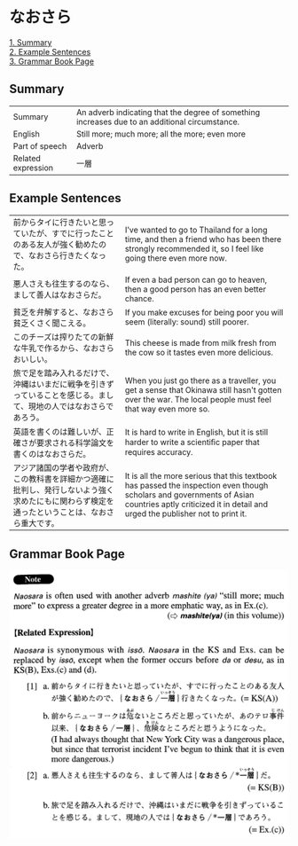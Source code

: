 # なおさら

[1. Summary](#summary)<br>
[2. Example Sentences](#example-sentences)<br>
[3. Grammar Book Page](#grammar-book-page)<br>


## Summary

<table><tr>   <td>Summary</td>   <td>An adverb indicating that the degree of something increases due to an additional circumstance.</td></tr><tr>   <td>English</td>   <td>Still more; much more; all the more; even more</td></tr><tr>   <td>Part of speech</td>   <td>Adverb</td></tr><tr>   <td>Related expression</td>   <td>一層</td></tr></table>

## Example Sentences

<table><tr>   <td>前からタイに行きたいと思っていたが、すでに行ったことのある友人が強く勧めたので、なおさら行きたくなった。</td>   <td>I've wanted to go to Thailand for a long time, and then a friend who has been there strongly recommended it, so I feel like going there even more now.</td></tr><tr>   <td>悪人さえも往生するのなら、まして善人はなおさらだ。</td>   <td>If even a bad person can go to heaven, then a good person has an even better chance.</td></tr><tr>   <td>貧乏を弁解すると、なおさら貧乏くさく聞こえる。</td>   <td>If you make excuses for being poor you will seem (literally: sound) still poorer.</td></tr><tr>   <td>このチーズは搾りたての新鮮な牛乳で作るから、なおさらおいしい。</td>   <td>This cheese is made from milk fresh from the cow so it tastes even more delicious.</td></tr><tr>   <td>旅で足を踏み入れるだけで、沖縄はいまだに戦争を引きずっていることを感じる。まして、現地の人ではなおさらであろう。</td>   <td>When you just go there as a traveller, you get a sense that Okinawa still hasn't gotten over the war. The local people must feel that way even more so.</td></tr><tr>   <td>英語を書くのは難しいが、正確さが要求される科学論文を書くのはなおさらだ。</td>   <td>It is hard to write in English, but it is still harder to write a scientiﬁc paper that requires accuracy.</td></tr><tr>   <td>アジア諸国の学者や政府が、この教科書を詳細かつ適確に批判し、発行しないよう強く求めたにもに関わらず検定を通ったということは、なおさら重大です。</td>   <td>It is all the more serious that this textbook has passed the inspection even though scholars and governments of Asian countries aptly criticized it in detail and urged the publisher not to print it.</td></tr></table>

## Grammar Book Page

![](../img/Advancedなおさら.png)

